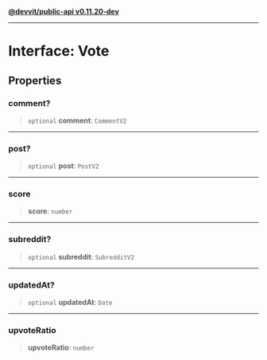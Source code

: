 [**@devvit/public-api v0.11.20-dev**](../../../../README.md)

---

# Interface: Vote

## Properties

<a id="comment"></a>

### comment?

> `optional` **comment**: `CommentV2`

---

<a id="post"></a>

### post?

> `optional` **post**: `PostV2`

---

<a id="score"></a>

### score

> **score**: `number`

---

<a id="subreddit"></a>

### subreddit?

> `optional` **subreddit**: `SubredditV2`

---

<a id="updatedat"></a>

### updatedAt?

> `optional` **updatedAt**: `Date`

---

<a id="upvoteratio"></a>

### upvoteRatio

> **upvoteRatio**: `number`
